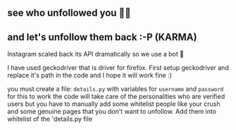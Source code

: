 ## see who unfollowed you 🙎‍♂️
## and let's unfollow them back :-P (KARMA)

Instagram scaled back its API dramatically so we use a bot 🤖

I have used geckodriver that is driver for firefox.
First setup geckodriver and replace it's path in the code and I hope it will work fine :)


you must create a file: `details.py` with variables for
`username` and `password` for this to work
the code will take care of the personalities who are verified users but you have to manually add some whitelist people like your  crush and some genuine pages that you don't want to unfollow. Add them into whitelist of the 'details.py file
